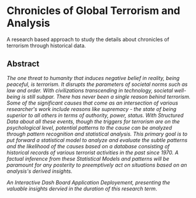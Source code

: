 # Chronicles of Global Terrorism and Analysis
A research based approach to study the details about chronicles of terrorism through historical data.

## Abstract 


_The one threat to humanity that induces negative belief in reality, being peaceful, is terrorism. It disrupts the parameters of societal norms such as law and order. With civilizations transcending in technology, societal well-being is still subpar. There has never been a single reason behind terrorism. Some of the significant causes that come as an intersection of various researcher's work include reasons like supremacy - the state of being superior to all others in terms of authority, power, status. With Structured Data about all these events, though the triggers for terrorism are on the psychological level, potential patterns to the cause can be analyzed through pattern recognition and statistical analysis. This primary goal is to put forward a statistical model to analyze and evaluate the subtle patterns and the likelihood of the causes based on a database consisting of historical records of various terrorist activities in the past since 1970. A factual inference from these Statistical Models and patterns will be paramount for any posterity to preemptively act on situations based on an analysis's derived insights._



_An Interactive Dash Board Application Deployement, presenting the valuable insights dervied in the duration of this research term_.
